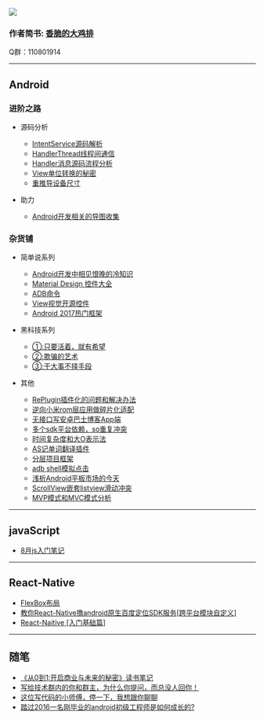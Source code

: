 
![](./img/title.png)

### 作者简书: [香脆的大鸡排](http://www.jianshu.com/u/abc8086489c7)
Q群：110801914



---
## Android

 ### 进阶之路
* 源码分析
  * [IntentService源码解析](http://www.jianshu.com/p/83d9a3e09f0a)
  * [HandlerThread线程间通信](http://www.jianshu.com/p/69c826c8a87d)
  * [Handler消息源码流程分析](http://www.jianshu.com/p/6f25729ef62a)
  * [View单位转换的秘密](http://www.jianshu.com/p/dacef787e43c)
  * [重推导设备尺寸](http://www.jianshu.com/p/3475c0006948)

* 助力
  * [Android开发相关的导图收集](http://www.jianshu.com/p/e2b464c13815)

 ### 杂货铺


* 简单说系列

  * [Android开发中相见恨晚的冷知识](http://www.jianshu.com/p/6450b0da5876)
  * [Material Design 控件大全](http://www.jianshu.com/p/4aaf04749f16)
  * [ADB命令](http://www.jianshu.com/p/56fd03f1aaae)
  * [View视觉开源控件](http://www.jianshu.com/p/30909296ac01)
  * [Android 2017热门框架](http://www.jianshu.com/p/9d65b6eb28fe)

* 黑科技系列

  * [①:只要活着，就有希望](http://www.jianshu.com/p/cb2deed0f2d8)
  * [②:欺骗的艺术](http://www.jianshu.com/p/2ad105f54d07)
  * [③:干大事不择手段](http://www.jianshu.com/p/8f9b44302139)

* 其他
  - [RePlugin插件化的问题和解决办法](http://www.jianshu.com/p/17b4416a695e)
  - [逆向小米rom层应用做碎片化适配](http://www.jianshu.com/p/6f313b4876ab)
  - [无接口写安卓巴士博客App端](http://www.jianshu.com/p/553d973bee40)
  - [多个sdk平台依赖，so重复冲突](http://www.jianshu.com/p/a3460500a8bb)
  - [时间复杂度和大O表示法]( http://www.jianshu.com/p/ee9400b8c50f)
  - [AS记单词翻译插件](http://www.jianshu.com/p/760c98f682ea)
  - [分层项目框架](http://www.jianshu.com/p/06d417b554ef)
  - [adb shell模拟点击](http://www.jianshu.com/p/c2120e27ee4c)
  - [浅析Android平板市场的今天](http://www.jianshu.com/p/464a3a1fe9be)
  - [ScrollView嵌套listview滑动冲突](http://www.jianshu.com/p/edbeab5457c3)
  - [MVP模式和MVC模式分析](http://www.jianshu.com/p/3196e6f8cec3)

---

## javaScript

- [8月js入门笔记](http://www.jianshu.com/p/e8194f52bf13)


---
## React-Native

- [FlexBox布局](http://www.jianshu.com/p/7a221a472c7b)
- [教你React-Native撸android原生百度定位SDK服务[跨平台模块自定义]](http://www.jianshu.com/p/670bbad853f6)
- [React-Naitive [入门基础篇]](http://www.jianshu.com/p/35e8fadec25a)

---
 ## 随笔

- [《从0到1:开启商业与未来的秘密》读书笔记](http://www.jianshu.com/p/71b43585f04d)
- [写给技术群内的你和群主，为什么你提问，而总没人回你！](http://www.jianshu.com/p/5ed8bbda667c)
- [这位写代码的小师傅，停一下，我想跟你聊聊](http://www.jianshu.com/p/de6cee7c11d6)
- [踏过2016一名刚毕业的android初级工程师是如何成长的?](http://www.jianshu.com/p/f70fec76b349)
